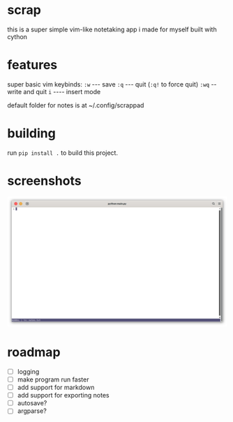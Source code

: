 # scrap
this is a super simple vim-like notetaking app i made for myself
built with cython

# features
super basic vim keybinds:
`:w` --- save
`:q` --- quit (`:q!` to force quit)
`:wq` -- write and quit
`i` ---- insert mode

default folder for notes is at ~/.config/scrappad

# building
run `pip install .` to build this project.


# screenshots
![screenshot](assets/screenshot.png)

# roadmap
- [ ] logging
- [ ] make program run faster
- [ ] add support for markdown
- [ ] add support for exporting notes
- [ ] autosave?
- [ ] argparse?
